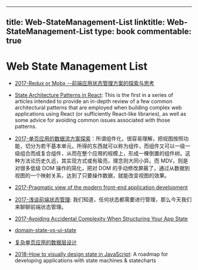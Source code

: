 
---
title: Web-StateManagement-List
linktitle: Web-StateManagement-List
type: book
commentable: true
---

# Web State Management List

- [2017-Redux or Mobx --前端应用状态管理方案的探索与思考](http://www.jianshu.com/p/a52e896f8c8f)

- [State Architecture Patterns in React](https://parg.co/b4J): This is the first in a series of articles intended to provide an in-depth review of a few common architectural patterns that are employed when building complex web applications using React (or sufficiently React-like libraries), as well as some advice for avoiding common issues associated with those patterns.

- [2017-单页应用的数据流方案探索](https://parg.co/bfN)：所谓组件化，很容易理解，把视图按照功能，切分为若干基本单元，所得的东西就可以称为组件，而组件又可以一级一级组合而成复合组件，从而在整个应用的规模上，形成一棵倒置的组件树。这种方法论历史久远，其实现方式或有瑜亮，理念则大同小异。而 MDV，则是对很多低级 DOM 操作的简化，把对 DOM 的手动修改屏蔽了，通过从数据到视图的一个映射关系，达到了只要操作数据，就能改变视图的效果。

- [2017-Pragmatic view of the modern front-end application development](http://dimafeng.com/2017/04/23/modern-frontend/)

- [2017-浅谈前端状态管理](https://zhuanlan.zhihu.com/p/25800767): 我们知道，任何状态都需要进行管理，那么今天我们来聊聊前端状态管理。

- [2017-Avoiding Accidental Complexity When Structuring Your App State](https://parg.co/G8z)

- [domain-state-vs-ui-state](https://medium.com/front-end-developers/domain-state-vs-ui-state-768c1271a41d#.39j4vok6z)

- [复杂单页应用的数据层设计](https://zhuanlan.zhihu.com/p/24677176)

- [2018-How to visually design state in JavaScript](https://link.medium.com/MU9cV0nNzZ): A roadmap for developing applications with state machines & statecharts

    